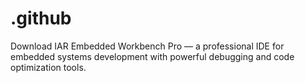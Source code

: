 # .github
Download IAR Embedded Workbench Pro — a professional IDE for embedded systems development with powerful debugging and code optimization tools.
